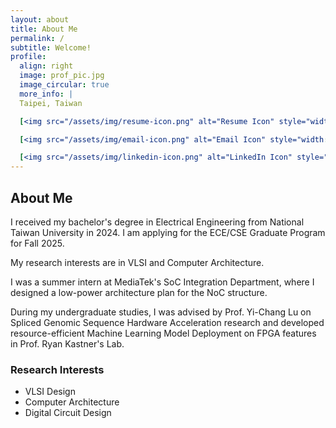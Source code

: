 ```yaml
---
layout: about
title: About Me
permalink: /
subtitle: Welcome!
profile:
  align: right
  image: prof_pic.jpg
  image_circular: true
  more_info: |
  Taipei, Taiwan

  [<img src="/assets/img/resume-icon.png" alt="Resume Icon" style="width: 20px; height: 20px; vertical-align: middle;"> Résumé](/assets/pdf/Wen_Chieh_Lo_resume.pdf)

  [<img src="/assets/img/email-icon.png" alt="Email Icon" style="width: 20px; height: 20px; vertical-align: middle;"> Email](mailto:jack910817@gmail.com)

  [<img src="/assets/img/linkedin-icon.png" alt="LinkedIn Icon" style="width: 20px; height: 20px; vertical-align: middle;"> LinkedIn](https://www.linkedin.com/in/laurentlo0817)
---
```


## About Me

I received my bachelor's degree in Electrical Engineering from National Taiwan University in 2024. I am applying for the ECE/CSE Graduate Program for Fall 2025.

My research interests are in VLSI and Computer Architecture.

I was a summer intern at MediaTek's SoC Integration Department, where I designed a low-power architecture plan for the NoC structure.

During my undergraduate studies, I was advised by Prof. Yi-Chang Lu on Spliced Genomic Sequence Hardware Acceleration research and developed resource-efficient Machine Learning Model Deployment on FPGA features in Prof. Ryan Kastner's Lab.

### Research Interests

* VLSI Design
* Computer Architecture
* Digital Circuit Design
